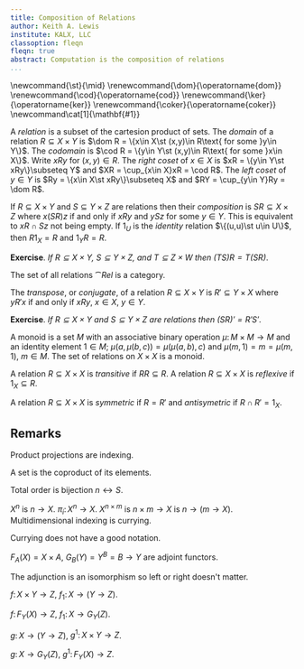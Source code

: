 ```yaml
---
title: Composition of Relations
author: Keith A. Lewis
institute: KALX, LLC
classoption: fleqn
fleqn: true
abstract: Computation is the composition of relations
...
```


\newcommand{\st}{\mid}
\renewcommand{\dom}{\operatorname{dom}}
\renewcommand{\cod}{\operatorname{cod}}
\renewcommand{\ker}{\operatorname{ker}}
\renewcommand{\coker}{\operatorname{coker}}
\newcommand\cat[1]{\mathbf{#1}}

A _relation_ is a subset of the cartesion product of sets. 
The _domain_ of a relation $R\subseteq X\times Y$ is
$\dom R = \{x\in X\st (x,y)\in R\text{ for some }y\in Y\}$.
The _codomain_ is $\cod R = \{y\in Y\st (x,y)\in R\text{ for some }x\in X\}$. 
Write $xRy$ for $(x,y)\in R$. The _right coset_ of $x\in X$ is $xR = \{y\in Y\st xRy\}\subseteq Y$
and $XR = \cup_{x\in X}xR = \cod R$.  The _left coset_ of $y\in Y$ is
$Ry = \{x\in X\st xRy\}\subseteq X$ and $RY = \cup_{y\in Y}Ry = \dom R$.

If $R\subseteq X\times Y$ and $S\subseteq Y\times Z$ are relations then
their _composition_ is $SR\subseteq X\times Z$ where
$x(SR)z$ if and only if $xRy$ and $ySz$
for some $y\in Y$. This is equivalent to $xR\cap Sz$ not being empty.
If $1_U$ is the _identity_ relation $\{(u,u)\st u\in U\}$,
then $R1_X = R$ and $1_YR = R$.

__Exercise__. _If $R\subseteq X\times Y$, $S\subseteq Y\times Z$, and $T\subseteq Z\times W$
then $(TS)R = T(SR)$_.

The set of all relations $\cat{Rel}$ is a category.

The _transpose_, or _conjugate_, of a relation $R\subseteq X\times Y$
is $R'\subseteq Y\times X$ where $yR'x$ if and only if $xRy$, $x\in X$, $y\in Y$.

__Exercise__. _If $R\subseteq X\times Y$ and $S\subseteq Y\times Z$ are relations then $(SR)' = R'S'$_.  

A monoid is a set $M$ with an associative binary operation $μ\colon
M\times M\to M$ and an identity element $1\in M$; $μ(a,μ(b,c)) =
μ(μ(a,b),c)$ and $μ(m,1) = m = μ(m,1)$, $m\in M$.  The set of
relations on $X\times X$ is a monoid.


A relation $R\subseteq X\times X$ is _transitive_ if $RR \subseteq R$.
A relation $R\subseteq X\times X$ is _reflexive_ if $1_X \subseteq R$.

A relation $R\subseteq X\times X$ is _symmetric_ if $R = R'$ and _antisymetric_ if $R\cap R' = 1_X$.

## Remarks

Product projections are indexing.

A set is the coproduct of its elements.

Total order is bijection $n \leftrightarrow S$.

$X^n$ is $n\to X$. $π_i\colon X^n\to X$. $X^{n\times m}$ is $n\times m\to X$ is $n\to(m\to X)$.
Multidimensional indexing is currying.

Currying does not have a good notation.

$F_A(X) = X \times A$, $G_B(Y) = Y^B = B\to Y$ are adjoint functors.

The adjunction is an isomorphism so left or right doesn't matter.

$f\colon X\times Y\to Z$, $f_1\colon X\to(Y\to Z)$.

$f\colon F_Y(X)\to Z$, $f_1\colon X\to G_Y(Z)$.

$g\colon X\to(Y\to Z)$, $g^1\colon X\times Y\to Z$.

$g\colon X\to G_Y(Z)$, $g^1\colon F_Y(X)\to Z$.

